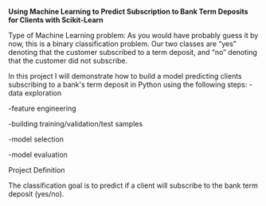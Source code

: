 **Using Machine Learning to Predict Subscription to Bank Term Deposits for Clients with Scikit-Learn**

Type of Machine Learning problem:
As you would have probably guess it by now, this is a binary classification problem. Our two classes are “yes” denoting that the customer subscribed to a term deposit, and “no” denoting that the customer did not subscribe.

In this project I will demonstrate how to build a model predicting clients subscribing to a bank's term deposit in Python using the following steps:
-data exploration

-feature engineering

-building training/validation/test samples

-model selection

-model evaluation

Project Definition

The classification goal is to predict if a client will subscribe to the bank term deposit (yes/no).
